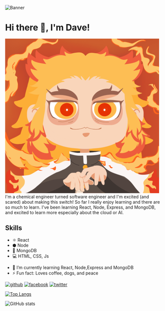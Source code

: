 ![Banner](https://github.com/idvd20/idvd20/blob/main/Banner.gif)

# Hi there 👋, I'm Dave!
<img src="https://github.com/idvd20/idvd20/blob/main/RengokuGIF.gif" width="500" />
I'm a chemical engineer turned software engineer and I'm excited (and scared) about making this switch! So far I really enjoy learning and there are so much to learn. I've been learning React, Node, Express, and MongoDB, and excited to learn more especially about the cloud or AI.

## Skills
* ⚛   React
* ⬢   Node
* 🌿  MongoDB
* 💻  HTML, CSS, Js

- 🌱 I’m currently learning React, Node,Express and MongoDB 
- ⚡ Fun fact: Loves coffee, dogs, and peace 


[<img src='https://cdn.jsdelivr.net/npm/simple-icons@3.0.1/icons/github.svg' alt='github' height='40'>](https://github.com/idvd20)  [<img src='https://cdn.jsdelivr.net/npm/simple-icons@3.0.1/icons/facebook.svg' alt='facebook' height='40'>](https://www.facebook.com/fb)  [<img src='https://cdn.jsdelivr.net/npm/simple-icons@3.0.1/icons/twitter.svg' alt='twitter' height='40'>](https://twitter.com/tw)  

[![Top Langs](https://github-readme-stats.vercel.app/api/top-langs/?username=idvd20)](https://github.com/anuraghazra/github-readme-stats)

![GitHub stats](https://github-readme-stats.vercel.app/api?username=idvd20&show_icons=true)  

